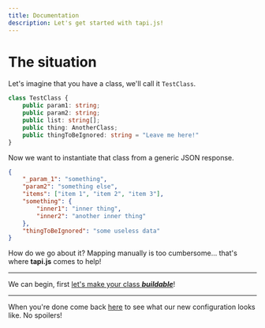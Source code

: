 ```yaml
---
title: Documentation
description: Let's get started with tapi.js!
---
```


# The situation

Let's imagine that you have a class, we'll call it `TestClass`.

```typescript
class TestClass {
	public param1: string;
	public param2: string;
	public list: string[];
    public thing: AnotherClass;
    public thingToBeIgnored: string = "Leave me here!"
}
```

Now we want to instantiate that class from a generic JSON response.

```json
{
	"_param_1": "something",
    "param2": "something else",
    "items": ["item 1", "item 2", "item 3"],
    "something": {
        "inner1": "inner thing",
        "inner2": "another inner thing"
    },
    "thingToBeIgnored": "some useless data"
}
```

How do we go about it? Mapping manually is too cumbersome... that's where **tapi.js** comes to help!

___

We can begin, first [let's make your class ***buildable***](/docs/core/buildable-resource)!

___

When you're done come back [here](/docs/conclusion) to see what our new configuration looks like. No spoilers!
